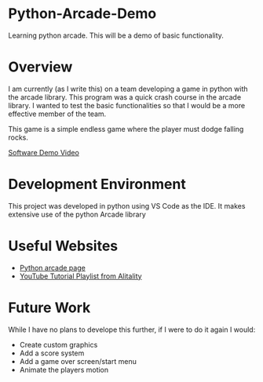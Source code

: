 # Python-Arcade-Demo

Learning python arcade. This will be a demo of basic functionality.

# Overview

I am currently (as I write this) on a team developing a game in python with the arcade library. This program was a quick crash course in the arcade library. I wanted to test the basic functionalities so that I
would be a more effective member of the team.

This game is a simple endless game where the player must dodge falling rocks.

[Software Demo Video](https://youtu.be/oU37jsmSyVY)

# Development Environment

This project was developed in python using VS Code as the IDE.
It makes extensive use of the python Arcade library

# Useful Websites

- [Python arcade page](https://api.arcade.academy/en/latest/)
- [YouTube Tutorial Playlist from Alitality](https://www.youtube.com/watch?v=MulMdcddiog&list=PLP6KYkkXj-QbBP0He1Ot5wGgtPbR9hqxR)

# Future Work

While I have no plans to develope this further, if I were to do it again I would:

- Create custom graphics
- Add a score system
- Add a game over screen/start menu
- Animate the players motion
